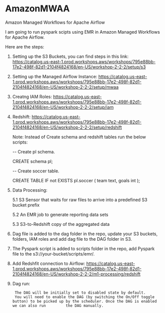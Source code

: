 # AmazonMWAA

Amazon Managed Workflows for Apache Airflow

I am going to run pyspark scipts using EMR in Amazon Managed Workflows for Apache Airflow.

Here are the steps: 

1. Setting up the S3 Buckets, you can find steps in this link: 
https://catalog.us-east-1.prod.workshops.aws/workshops/795e88bb-17e2-498f-82d1-2104f4824168/en-US/workshop-2-2-2/setup/s3

2. Setting up the Managed Airflow Instance: 
https://catalog.us-east-1.prod.workshops.aws/workshops/795e88bb-17e2-498f-82d1-2104f4824168/en-US/workshop-2-2-2/setup/mwaa

3. Creatng IAM Roles: 
https://catalog.us-east-1.prod.workshops.aws/workshops/795e88bb-17e2-498f-82d1-2104f4824168/en-US/workshop-2-2-2/setup/iam

4. Redshift: 
https://catalog.us-east-1.prod.workshops.aws/workshops/795e88bb-17e2-498f-82d1-2104f4824168/en-US/workshop-2-2-2/setup/redshift

    Note: Instead of Create schema and redshift tables run the below scripts: 

    --  Create pl schema.

    CREATE schema pl;

    --    Create soccer table.

    CREATE TABLE IF not EXISTS pl.soccer (
      team      text,
      goals     int
    );

5. Data Processing: 

    5.1 S3 Sensor that waits for raw files to arrive into a predefined S3 bucket prefix
  
    5.2 An EMR job to generate reporting data sets
  
    5.3 S3-to-Redshift copy of the aggregated data 
  
  
  
6. Dag file is added to the dag folder in the repo, update your S3 buckets, folders, IAM roles and add dag file to the DAG folder in S3.

7. The Pyspark script is added to scripts folder in the repo, add Pyspark file to the s3://your-bucket/scripts/emr/.

8. Add Redshfit connection to Airflow: https://catalog.us-east-1.prod.workshops.aws/workshops/795e88bb-17e2-498f-82d1-2104f4824168/en-US/workshop-2-2-2/m1-processing/redshift

9. Dag run: 

        The DAG will be initially set to disabled state by default.
        You will need to enable the DAG (by switching the On/Off toggle button) to be picked up by the scheduler. Once the DAG is enabled we can also run         the DAG manually.
